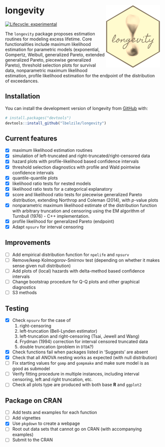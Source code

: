 
<!-- README.md is generated from README.Rmd. Please edit that file -->

# longevity <img src="man/figures/longevity_sticker.png" align="right"/>

<!-- badges: start -->

[![Lifecycle:
experimental](https://img.shields.io/badge/lifecycle-experimental-orange.svg)](https://www.tidyverse.org/lifecycle/#experimental)
<!-- badges: end -->

The `longevity` package proposes estimation routines for modeling excess
lifetime. Core functionalities include maximum likelihood estimation for
parametric models (exponential, Gompertz, Weibull, generalized Pareto,
extended generalized Pareto, piecewise generalized Pareto), threshold
selection plots for survival data, nonparametric maximum likelihood
estimation, profile likelihood estimation for the endpoint of the
distribution of exceedances.

## Installation

<!-- You can install the released version of longevity from [CRAN](https://CRAN.R-project.org) with: -->
<!-- ``` r -->
<!-- install.packages("longevity") -->
<!-- ``` -->

You can install the development version of longevity from
[GitHub](https://github.com/) with:

``` r
# install.packages("devtools")
devtools::install_github("lbelzile/longevity")
```

<!-- `devtools::build_readme()` is handy for this. You could also use GitHub Actions to re-render `README.Rmd` every time you push. An example workflow can be found here: <https://github.com/r-lib/actions/tree/master/examples>. -->

## Current features

- [x] maximum likelihood estimation routines
- [x] simulation of left-truncated and right-truncated/right-censored
  data
- [x] hazard plots with profile-likelihood based confidence intervals
- [x] threshold selection diagnostics with profile and Wald pointwise
  confidence intervals
- [x] quantile-quantile plots
- [x] likelihood ratio tests for nested models
- [x] likelihood ratio tests for a categorical explanatory
- [x] score and likelihood ratio tests for piecewise generalized Pareto
  distribution, extending Northrop and Coleman (2014), with $p$-value
  plots
- [x] nonparametric maximum likelihood estimate of the distribution
  function with arbitrary truncation and censoring using the EM
  algorithm of Turnbull (1976) - C++ implementation.
- [x] profile likelihood for generalized Pareto (endpoint)
- [x] Adapt `npsurv` for interval censoring

## Improvements

- [ ] Add empirical distribution function for `npelife` and `npsurv`
- [ ] Remove/keep Kolmogorov-Smirnov test (depending on whether it makes
  sense given null distribution)
- [ ] Add plots of (local) hazards with delta-method based confidence
  intervals
- [ ] Change bootstrap procedure for Q-Q plots and other graphical
  diagnostics
- [ ] S3 methods

## Testing

- [x] Check `npsurv` for the case of
  1)  right-censoring
  2)  left-truncation (Bell-Lynden estimator)
  3)  left-truncation and right-censoring (Tsai, Jewell and Wang)
  4)  Frydman (1994) correction for interval censored truncated data
  5)  double truncation (problem in `DTDA`?)
- [x] Check functions fail when packages listed in ‘Suggests’ are absent
- [x] Check that all ANOVA nesting works as expected (with null
  distribution)
- [ ] Fix starting values for `gomp` and `gompmake` and make sure model
  is as good as submodel
- [ ] Verify fitting procedure in multiple instances, including interval
  censoring, left and right truncation, etc.
- [ ] Check all plots type are produced with both base **R** and
  `ggplot2`

## Package on CRAN

- [ ] Add tests and examples for each function
- [ ] Add vignettes
- [x] Use `pkgdown` to create a webpage
- [ ] Root out data sets that cannot go on CRAN (with accompanying
  examples)
- [ ] Submit to the CRAN
